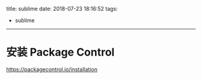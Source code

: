 title: sublime
date: 2018-07-23 18:16:52
tags:
- sublime

---

# 安装 Package Control

https://packagecontrol.io/installation

